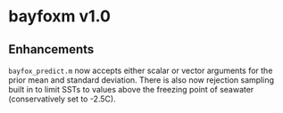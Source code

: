 # bayfoxm v1.0

## Enhancements

`bayfox_predict.m` now accepts either scalar or vector arguments for the prior mean and standard deviation. There is also now rejection sampling built in to limit SSTs to values above the freezing point of seawater (conservatively set to -2.5C).
